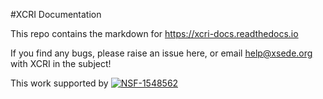 #XCRI Documentation

This repo contains the markdown for 
<https://xcri-docs.readthedocs.io>

If you find any bugs, please raise an issue
here, or email help@xsede.org with XCRI in the subject!

This work supported by [![NSF-1548562](https://img.shields.io/badge/NSF-1548562-blue.svg)](https://nsf.gov/awardsearch/showAward?AWD_ID=1548562)
